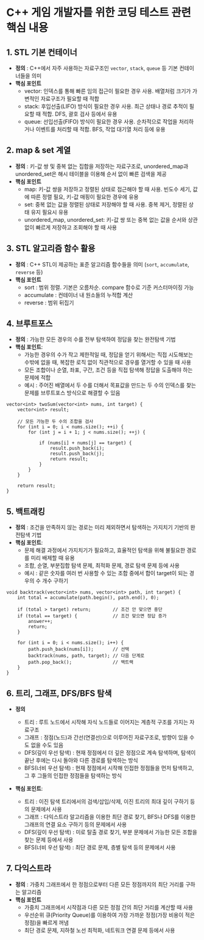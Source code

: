 # C++ 게임 개발자를 위한 코딩 테스트 관련 핵심 내용

## 1. STL 기본 컨테이너
- **정의** : C++에서 자주 사용하는 자료구조인 `vector`, `stack`, `queue` 등 기본 컨테이너들을 의미
- **핵심 포인트**
  - vector: 인덱스를 통해 빠른 임의 접근이 필요한 경우 사용. 배열처럼 크기가 가변적인 자료구조가 필요할 때 적합
  - stack: 후입선출(LIFO) 방식이 필요한 경우 사용. 최근 상태나 경로 추적이 필요할 때 적합. DFS, 괄호 검사 등에서 유용
  - queue: 선입선출(FIFO) 방식이 필요한 경우 사용. 순차적으로 작업을 처리하거나 이벤트를 처리할 때 적합. BFS, 작업 대기열 처리 등에 유용
  
## 2. map & set 계열
- **정의** : 키-값 쌍 및 중복 없는 집합을 저장하는 자료구조로, unordered_map과 unordered_set은 해시 테이블을 이용해 순서 없이 빠른 검색을 제공
- **핵심 포인트**
  - map: 키-값 쌍을 저장하고 정렬된 상태로 접근해야 할 때 사용. 빈도수 세기, 값에 따른 정렬 필요, 키-값 매핑이 필요한 경우에 유용
  - set: 중복 없는 값을 정렬된 상태로 저장해야 할 때 사용. 중복 제거, 정렬된 상태 유지 필요시 유용
  - unordered_map, unordered_set: 키-값 쌍 또는 중복 없는 값을 순서와 상관없이 빠르게 저장하고 조회해야 할 때 사용

## 3. STL 알고리즘 함수 활용
- **정의** : C++ STL이 제공하는 표준 알고리즘 함수들을 의미 (`sort`, `accumulate`, `reverse` 등)  
- **핵심 포인트**
  - sort : 범위 정렬. 기본은 오름차순. compare 함수로 기준 커스터마이징 가능
  - accumulate : 컨테이너 내 원소들의 누적합 계산
  - reverse : 범위 뒤집기

## 4. 브루트포스
- **정의** : 가능한 모든 경우의 수를 전부 탐색하여 정답을 찾는 완전탐색 기법
- **핵심 포인트**:  
  - 가능한 경우의 수가 작고 제한적일 때, 정답을 얻기 위해서는 직접 시도해보는 수밖에 없을 때, 복잡한 로직 없이 직관적으로 경우를 열거할 수 있을 때 사용
  - 모든 조합이나 순열, 좌표, 구간, 조건 등을 직접 탐색해 정답을 도출해야 하는 문제에 적합
  - 예시 : 주어진 배열에서 두 수를 더해서 목표값을 만드는 두 수의 인덱스를 찾는 문제를 브루트포스 방식으로 해결할 수 있음

```
vector<int> twoSum(vector<int> nums, int target) {
    vector<int> result;

    // 모든 가능한 두 수의 조합을 검사
    for (int i = 0; i < nums.size(); ++i) {
        for (int j = i + 1; j < nums.size(); ++j) {

            if (nums[i] + nums[j] == target) {
                result.push_back(i);
                result.push_back(j);
                return result;
            }
        }
    }

    return result;
}
```

## 5. 백트래킹
- **정의** : 조건을 만족하지 않는 경로는 미리 제외하면서 탐색하는 가지치기 기반의 완전탐색 기법
- **핵심 포인트**:
  - 문제 해결 과정에서 가지치기가 필요하고, 효율적인 탐색을 위해 불필요한 경로를 미리 배제할 때 유용
  - 조합, 순열, 부분집합 탐색 문제, 최적화 문제, 경로 탐색 문제 등에 사용
  - 예시 : 같은 숫자를 여러 번 사용할 수 있는 조합 중에서 합이 target이 되는 경우의 수 개수 구하기
 
```
void backtrack(vector<int> nums, vector<int> path, int target) {
    int total = accumulate(path.begin(), path.end(), 0);

    if (total > target) return;        // 조건 안 맞으면 중단
    if (total == target) {             // 조건 맞으면 정답 증가
        answer++;
        return;
    }

    for (int i = 0; i < nums.size(); i++) {
        path.push_back(nums[i]);       // 선택
        backtrack(nums, path, target); // 다음 단계로
        path.pop_back();               // 백트랙
    }
}
```

## 6. 트리, 그래프, DFS/BFS 탐색
- **정의**
  - 트리 : 루트 노드에서 시작해 자식 노드들로 이어지는 계층적 구조를 가지는 자료구조
  - 그래프 : 정점(노드)과 간선(연결선)으로 이루어진 자료구조로, 방향이 있을 수도 없을 수도 있음
  - DFS(깊이 우선 탐색) : 현재 정점에서 더 깊은 정점으로 계속 탐색하며, 탐색이 끝난 후에는 다시 돌아와 다른 경로를 탐색하는 방식
  - BFS(너비 우선 탐색) : 현재 정점에서 시작해 인접한 정점들을 먼저 탐색하고, 그 후 그들의 인접한 정점들을 탐색하는 방식
    
- **핵심 포인트**:  
  - 트리 : 이진 탐색 트리에서의 검색/삽입/삭제, 이진 트리의 최대 깊이 구하기 등의 문제에서 사용
  - 그래프 : 다익스트라 알고리즘을 이용한 최단 경로 찾기, BFS나 DFS를 이용한 그래프의 연결 요소 구하기 등의 문제에서 사용
  - DFS(깊이 우선 탐색) : 미로 탈출 경로 찾기, 부분 문제에서 가능한 모든 조합을 찾는 문제 등에서 사용
  - BFS(너비 우선 탐색) : 최단 경로 문제, 층별 탐색 등의 문제에서 사용

## 7. 다익스트라
- **정의** : 가중치 그래프에서 한 정점으로부터 다른 모든 정점까지의 최단 거리를 구하는 알고리즘
- **핵심 포인트**
  - 가중치 그래프에서 시작점과 다른 모든 정점 간의 최단 거리를 계산할 때 사용
  - 우선순위 큐(Priority Queue)를 이용하여 가장 가까운 정점(가장 비용이 적은 정점)을 빠르게 꺼냄
  - 최단 경로 문제, 지하철 노선 최적화, 네트워크 연결 문제 등에서 사용

